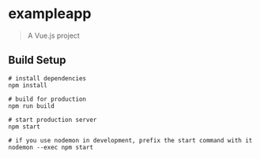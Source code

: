# exampleapp

> A Vue.js project

## Build Setup

```
# install dependencies
npm install

# build for production
npm run build

# start production server
npm start

# if you use nodemon in development, prefix the start command with it
nodemon --exec npm start
```
